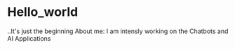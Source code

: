 # Hello_world
..It's just the beginning
About me: I am intensly working on the  Chatbots and AI Applications
